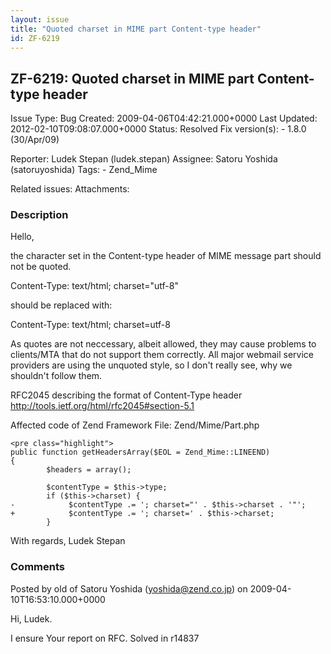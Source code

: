 ```yaml
---
layout: issue
title: "Quoted charset in MIME part Content-type header"
id: ZF-6219
---
```


ZF-6219: Quoted charset in MIME part Content-type header
--------------------------------------------------------

 Issue Type: Bug Created: 2009-04-06T04:42:21.000+0000 Last Updated: 2012-02-10T09:08:07.000+0000 Status: Resolved Fix version(s): - 1.8.0 (30/Apr/09)
 
 Reporter:  Ludek Stepan (ludek.stepan)  Assignee:  Satoru Yoshida (satoruyoshida)  Tags: - Zend\_Mime
 
 Related issues: 
 Attachments: 
### Description

Hello,

the character set in the Content-type header of MIME message part should not be quoted.

Content-Type: text/html; charset="utf-8"

should be replaced with:

Content-Type: text/html; charset=utf-8

As quotes are not neccessary, albeit allowed, they may cause problems to clients/MTA that do not support them correctly. All major webmail service providers are using the unquoted style, so I don't really see, why we shouldn't follow them.

RFC2045 describing the format of Content-Type header <http://tools.ietf.org/html/rfc2045#section-5.1>

Affected code of Zend Framework File: Zend/Mime/Part.php

 
    <pre class="highlight">
    public function getHeadersArray($EOL = Zend_Mime::LINEEND)
    {
            $headers = array();
    
            $contentType = $this->type;
            if ($this->charset) {
    -            $contentType .= '; charset="' . $this->charset . '"';
    +            $contentType .= '; charset=' . $this->charset;
            }


With regards, Ludek Stepan

 

 

### Comments

Posted by old of Satoru Yoshida (yoshida@zend.co.jp) on 2009-04-10T16:53:10.000+0000

Hi, Ludek.

I ensure Your report on RFC. Solved in r14837

 

 